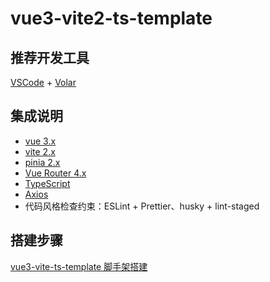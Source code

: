 # vue3-vite2-ts-template

## 推荐开发工具

[VSCode](https://code.visualstudio.com/) + [Volar](https://marketplace.visualstudio.com/items?itemName=johnsoncodehk.volar)

## 集成说明

- [vue 3.x](https://v3.cn.vuejs.org/guide/introduction.html)
- [vite 2.x](https://cn.vitejs.dev/guide/)
- [pinia 2.x](https://pinia.vuejs.org/introduction.html) 
- [Vue Router 4.x](https://next.router.vuejs.org/zh/introduction.html) 
- [TypeScript](https://www.typescriptlang.org/)
- [Axios](http://www.axios-js.com/zh-cn/docs/)
- 代码风格检查约束：ESLint + Prettier、husky + lint-staged

## 搭建步骤

[vue3-vite-ts-template 脚手架搭建](https://jizai.notion.site/vue3-vite-ts-template-7f2ee6363e2649ae996418819b9df8ea)